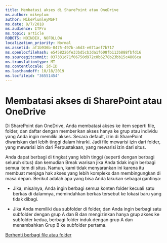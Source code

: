 ```yaml
---
title: Membatasi akses di SharePoint atau OneDrive
ms.author: mikeplum
author: MikePlumleyMSFT
ms.date: 8/7/2018
ms.audience: ITPro
ms.topic: article
ROBOTS: NOINDEX, NOFOLLOW
localization_priority: Normal
ms.assetid: af1b936b-0475-497b-a6d3-e671aef7b717
ms.openlocfilehash: e5458226fe33bd5cb3da1f608fb113b888fbfd16
ms.sourcegitcommit: 037331d71f06750d972c0b6278b23bb15c4806ca
ms.translationtype: MT
ms.contentlocale: id-ID
ms.lasthandoff: 10/18/2019
ms.locfileid: "36551454"
---
```

# <a name="restrict-access-in-sharepoint-or-onedrive"></a>Membatasi akses di SharePoint atau OneDrive

Di SharePoint dan OneDrive, Anda membatasi akses ke item seperti file, folder, dan daftar dengan memberikan akses hanya ke grup atau individu yang Anda ingin memiliki akses. Secara default, izin di SharePoint diwariskan dari lebih tinggi dalam hirarki. Jadi file mewarisi izin dari folder, yang mewarisi izin dari Perpustakaan, yang mewarisi izin dari situs.
  
Anda dapat berbagi di tingkat yang lebih tinggi (seperti dengan berbagi seluruh situs) dan kemudian Break warisan jika Anda tidak ingin berbagi semua item di situs. Namun, kami tidak menyarankan ini karena itu membuat menjaga hak akses yang lebih kompleks dan membingungkan di masa depan. Berikut adalah apa yang bisa Anda lakukan sebagai gantinya:
  
- Jika, misalnya, Anda ingin berbagi semua konten folder kecuali satu berkas di dalamnya, memindahkan berkas tersebut ke lokasi baru yang tidak dibagi.
    
- Jika Anda memiliki dua subfolder di folder, dan Anda ingin berbagi satu subfolder dengan grup A dan B dan mengizinkan hanya grup akses ke subfolder kedua, berbagi folder induk dengan grup A dan menambahkan Grup B ke subfolder pertama.
    
[Berhenti berbagi file atau folder](https://go.microsoft.com/fwlink/?linkid=2008861)
  

